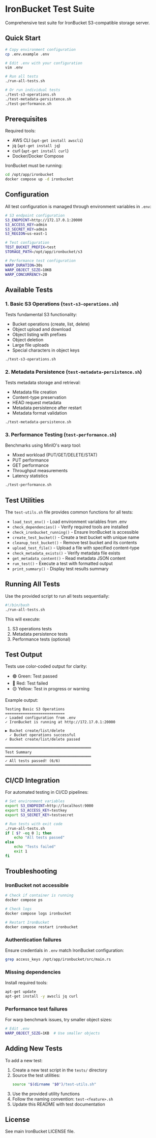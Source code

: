 # IronBucket Test Suite

Comprehensive test suite for IronBucket S3-compatible storage server.

## Quick Start

```bash
# Copy environment configuration
cp .env.example .env

# Edit .env with your configuration
vim .env

# Run all tests
./run-all-tests.sh

# Or run individual tests
./test-s3-operations.sh
./test-metadata-persistence.sh
./test-performance.sh
```

## Prerequisites

Required tools:
- AWS CLI (`apt-get install awscli`)
- jq (`apt-get install jq`)
- curl (`apt-get install curl`)
- Docker/Docker Compose

IronBucket must be running:
```bash
cd /opt/app/ironbucket
docker compose up -d ironbucket
```

## Configuration

All test configuration is managed through environment variables in `.env`:

```bash
# S3 endpoint configuration
S3_ENDPOINT=http://172.17.0.1:20000
S3_ACCESS_KEY=admin
S3_SECRET_KEY=admin
S3_REGION=us-east-1

# Test configuration
TEST_BUCKET_PREFIX=test
STORAGE_PATH=/opt/app/ironbucket/s3

# Performance test configuration
WARP_DURATION=30s
WARP_OBJECT_SIZE=10KB
WARP_CONCURRENCY=20
```

## Available Tests

### 1. Basic S3 Operations (`test-s3-operations.sh`)

Tests fundamental S3 functionality:
- Bucket operations (create, list, delete)
- Object upload and download
- Object listing with prefixes
- Object deletion
- Large file uploads
- Special characters in object keys

```bash
./test-s3-operations.sh
```

### 2. Metadata Persistence (`test-metadata-persistence.sh`)

Tests metadata storage and retrieval:
- Metadata file creation
- Content-type preservation
- HEAD request metadata
- Metadata persistence after restart
- Metadata format validation

```bash
./test-metadata-persistence.sh
```

### 3. Performance Testing (`test-performance.sh`)

Benchmarks using MinIO's warp tool:
- Mixed workload (PUT/GET/DELETE/STAT)
- PUT performance
- GET performance
- Throughput measurements
- Latency statistics

```bash
./test-performance.sh
```

## Test Utilities

The `test-utils.sh` file provides common functions for all tests:

- `load_test_env()` - Load environment variables from .env
- `check_dependencies()` - Verify required tools are installed
- `check_ironbucket_running()` - Ensure IronBucket is accessible
- `create_test_bucket()` - Create a test bucket with unique name
- `cleanup_test_bucket()` - Remove test bucket and its contents
- `upload_test_file()` - Upload a file with specified content-type
- `check_metadata_exists()` - Verify metadata file exists
- `get_metadata_content()` - Read metadata JSON content
- `run_test()` - Execute a test with formatted output
- `print_summary()` - Display test results summary

## Running All Tests

Use the provided script to run all tests sequentially:

```bash
#!/bin/bash
./run-all-tests.sh
```

This will execute:
1. S3 operations tests
2. Metadata persistence tests
3. Performance tests (optional)

## Test Output

Tests use color-coded output for clarity:
- 🟢 Green: Test passed
- 🔴 Red: Test failed
- 🟡 Yellow: Test in progress or warning

Example output:
```
Testing Basic S3 Operations
===========================
✓ Loaded configuration from .env
✓ IronBucket is running at http://172.17.0.1:20000

▶ Bucket create/list/delete
  ✓ Bucket operations successful
✓ Bucket create/list/delete passed

═══════════════════════════════════════
Test Summary
═══════════════════════════════════════
✓ All tests passed! (6/6)
═══════════════════════════════════════
```

## CI/CD Integration

For automated testing in CI/CD pipelines:

```bash
# Set environment variables
export S3_ENDPOINT=http://localhost:9000
export S3_ACCESS_KEY=testkey
export S3_SECRET_KEY=testsecret

# Run tests with exit code
./run-all-tests.sh
if [ $? -eq 0 ]; then
    echo "All tests passed"
else
    echo "Tests failed"
    exit 1
fi
```

## Troubleshooting

### IronBucket not accessible
```bash
# Check if container is running
docker compose ps

# Check logs
docker compose logs ironbucket

# Restart IronBucket
docker compose restart ironbucket
```

### Authentication failures
Ensure credentials in `.env` match IronBucket configuration:
```bash
grep access_keys /opt/app/ironbucket/src/main.rs
```

### Missing dependencies
Install required tools:
```bash
apt-get update
apt-get install -y awscli jq curl
```

### Performance test failures
For warp benchmark issues, try smaller object sizes:
```bash
# Edit .env
WARP_OBJECT_SIZE=1KB  # Use smaller objects
```

## Adding New Tests

To add a new test:

1. Create a new test script in the `tests/` directory
2. Source the test utilities:
   ```bash
   source "$(dirname "$0")/test-utils.sh"
   ```
3. Use the provided utility functions
4. Follow the naming convention: `test-<feature>.sh`
5. Update this README with test documentation

## License

See main IronBucket LICENSE file.